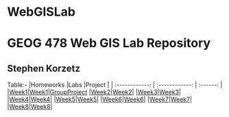 # WebGISLab
<h1>GEOG 478 Web GIS Lab Repository</h1>
<h2>Stephen Korzetz</h2>

Table:-
|Homeworks          |Labs              |Project         |
| :------------: | :------------: | :------: |
|[Week1](Homework/Week1)|[Week1](Lab/Week1)|[GroupProject](Korzetz-GEOG478/Project)
|[Week2](Homework/Week2)|[Week2](Lab/Week2)|
|[Week3](Homework/Week3)|[Week3](Lab/Week3)|
|[Week4](Homework/Week4)|[Week4](Lab/Week4)|
|[Week5](Homework/Week5)|[Week5](Lab/Week5)|
|[Week6](Homework/Week6)|[Week6](Lab/Week6)|
|[Week7](Homework/Week7)|[Week7](Lab/Week7)|
|[Week8](Homework/Week8)|[Week8](Lab/Week8)|